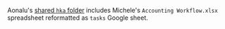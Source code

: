 Aonalu's [shared `hka` folder](https://drive.google.com/drive/folders/1m8ZIENu5s0JIbDUvEYwZEchaLkXGePv0) includes Michele's `Accounting Workflow.xlsx` spreadsheet reformatted as `tasks` Google sheet.